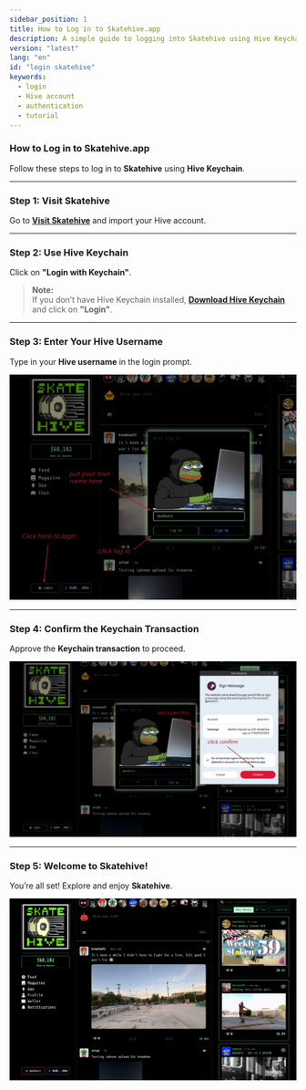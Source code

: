 ```yaml
---
sidebar_position: 1
title: How to Log in to Skatehive.app  
description: A simple guide to logging into Skatehive using Hive Keychain. Learn how to import your Hive account, confirm transactions, and get started on Skatehive.
version: "latest"
lang: "en"
id: "login skatehive"
keywords:
  - login
  - Hive account
  - authentication
  - tutorial
---
```


### How to Log in to Skatehive.app

Follow these steps to log in to **Skatehive** using **Hive Keychain**.

---

### Step 1: Visit Skatehive

Go to <a href="https://skatehive.app/" class="button-link" target="_blank">**Visit Skatehive**</a> and import your Hive account.


---

### Step 2: Use Hive Keychain

Click on **"Login with Keychain"**.

> **Note:**  
> If you don’t have Hive Keychain installed,  <a href="https://hive-keychain.com/" class="button-link" target="_blank"> **Download Hive Keychain**</a> and click on **"Login"**.


---

### Step 3: Enter Your Hive Username

Type in your **Hive username** in the login prompt.

![Login Screen](../../../../../src/assets/Tuto-logIn/1.png)

---

### Step 4: Confirm the Keychain Transaction

Approve the **Keychain transaction** to proceed.

![Transaction Confirmation](../../../../../src/assets/Tuto-logIn/2.png)

---

### Step 5: Welcome to Skatehive!

You’re all set! Explore and enjoy **Skatehive**.

![Welcome Screen](../../../../../src/assets/Tuto-logIn/3.png)
